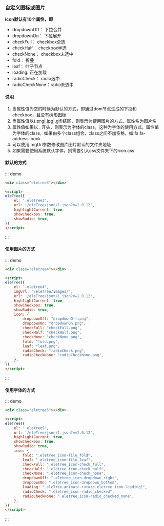 ### 自定义图标或图片

**icon默认有10个属性，即**
* dropdownOff：   下拉合并
* dropdownOn：    下拉展开
* checkFull：     checkbox全选
* checkHalf：     checkbox半选
* checkNone：     checkbox未选中
* fold：          折叠
* leaf：          叶子节点
* loading:        正在加载
* radioCheck：    radio选中
* radioCheckNone：radio未选中

#### 说明

1. 当属性值为空的时候为默认的方式，即通过dom节点生成的下拉和checkbox，且没有树形图标
2. 当属性值以(.png|.jpg|.gif)结尾，则表示为使用图片的方式，属性名为图片名
3. 属性值如果以 . 开头，则表示为字体的class，这种为字体的使用方式，属性值为字体的class，如果由多个class组合，class之间不加空格，如.fa.fa-address-book
4. 可以使用imgUrl参数修改图片图片默认的文件夹地址
5. 如果需要使用系统默认字体，则需要引入css文件夹下的icon.css


#### 默认的方式

::: demo
```html
<div class="eletree3"></div>

<script>
eleTree({
    el: '.eletree3',
    url: '/eleTree/json/1.json?v=2.0.12',
    highlightCurrent: true,
    showCheckbox: true,
    showRadio: true,
})
</script>
```
:::

#### 使用图片的方式

::: demo
```html
<div class="eletree4"></div>

<script>
eleTree({
    el: '.eletree4',
    imgUrl: "/eleTree/images/",
    url: '/eleTree/json/1.json?v=2.0.12',
    highlightCurrent: true,
    showCheckbox: true,
    showRadio: true,
    icon: {
        dropdownOff: "dropdownOff.png",
        dropdownOn: "dropdownOn.png",
        checkFull: "checkFull.png",
        checkHalf: "checkHalf.png",
        checkNone: "checkNone.png",
        fold: "fold.png",
        leaf: "leaf.png",
        radioCheck: "radioCheck.png",
        radioCheckNone: "radioCheckNone.png",
    },
})
</script>
```
:::

#### 使用字体的方式

::: demo
```html
<div class="eletree5"></div>

<script>
eleTree({
    el: '.eletree5',
    url: '/eleTree/json/1.json?v=2.0.12',
    highlightCurrent: true,
    showCheckbox: true,
    showRadio: true,
    icon: {
        fold: ".eletree_icon-file_fold",
        leaf: ".eletree_icon-file_leaf",
        checkFull: ".eletree_icon-check_full",
        checkHalf: ".eletree_icon-check_half",
        checkNone: ".eletree_icon-check_none",
        dropdownOff: ".eletree_icon-dropdown_right",
        dropdownOn: ".eletree_icon-dropdown_bottom",
        loading: ".eleTree-animate-rotate.eletree_icon-loading1",
        radioCheck: ".eletree_icon-radio_checked",
        radioCheckNone: ".eletree_icon-radio_checked_none",
    },
})
</script>
```
:::

